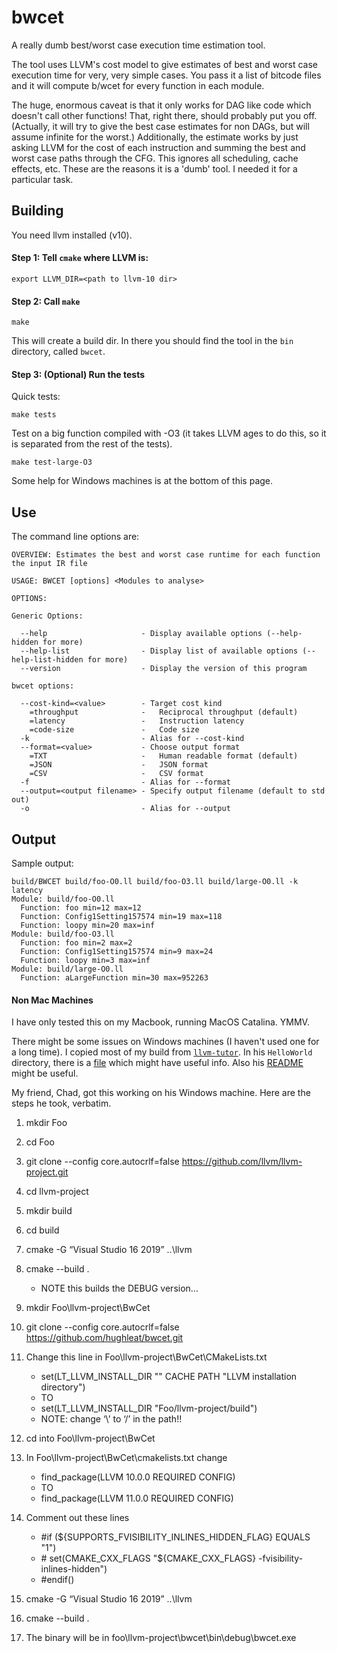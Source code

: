 # bwcet
A really dumb best/worst case execution time estimation tool.

The tool uses LLVM's cost model to give estimates of best and worst case execution time for very, very simple cases. 
You pass it a list of bitcode files and it will compute b/wcet for every function in each module.

The huge, enormous caveat is that it only works for DAG like code which doesn't call other functions! That, right there, should probably put you off. (Actually, it will try to give the best case estimates for non DAGs, but will assume infinite for the worst.)
Additionally, the estimate works by just asking LLVM for the cost of each instruction and summing the best and worst case paths through the CFG. This ignores all scheduling, cache effects, etc.
These are the reasons it is a 'dumb' tool. I needed it for a particular task.

## Building
You need llvm installed (v10).

#### __Step 1:__ Tell `cmake` where LLVM is:
    export LLVM_DIR=<path to llvm-10 dir>
#### __Step 2:__ Call `make`
    make
This will create a build dir. In there you should find the tool in the `bin` directory, called `bwcet`.
#### __Step 3:__ (Optional) Run the tests
Quick tests:

    make tests

Test on a big function compiled with -O3 (it takes LLVM ages to do this, so it is separated from the rest of the tests).

    make test-large-O3

Some help for Windows machines is at the bottom of this page.

## Use
The command line options are:

    OVERVIEW: Estimates the best and worst case runtime for each function the input IR file

    USAGE: BWCET [options] <Modules to analyse>

    OPTIONS:

    Generic Options:

      --help                     - Display available options (--help-hidden for more)
      --help-list                - Display list of available options (--help-list-hidden for more)
      --version                  - Display the version of this program

    bwcet options:

      --cost-kind=<value>        - Target cost kind
        =throughput              -   Reciprocal throughput (default)
        =latency                 -   Instruction latency
        =code-size               -   Code size
      -k                         - Alias for --cost-kind
      --format=<value>           - Choose output format
        =TXT                     -   Human readable format (default)
        =JSON                    -   JSON format
        =CSV                     -   CSV format
      -f                         - Alias for --format
      --output=<output filename> - Specify output filename (default to std out)
      -o                         - Alias for --output

## Output
Sample output:

    build/BWCET build/foo-O0.ll build/foo-O3.ll build/large-O0.ll -k latency
    Module: build/foo-O0.ll
      Function: foo min=12 max=12
      Function: Config1Setting157574 min=19 max=118
      Function: loopy min=20 max=inf
    Module: build/foo-O3.ll
      Function: foo min=2 max=2
      Function: Config1Setting157574 min=9 max=24
      Function: loopy min=3 max=inf
    Module: build/large-O0.ll
      Function: aLargeFunction min=30 max=952263

#### Non Mac Machines
I have only tested this on my Macbook, running MacOS Catalina. YMMV.

There might be some issues on Windows machines (I haven't used one for a long time). I copied most of my build from [`llvm-tutor`](https://github.com/banach-space/llvm-tutor). In his `HelloWorld` directory, there is a [file](https://github.com/banach-space/llvm-tutor/blob/master/HelloWorld/CMakeLists.txt_for_windows) which might have useful info. Also his [README](https://github.com/banach-space/llvm-tutor/blob/master/README.md) might be useful.

My friend, Chad, got this working on his Windows machine. Here are the steps he took, verbatim.

1. mkdir Foo
2. cd Foo
3. git clone --config core.autocrlf=false https://github.com/llvm/llvm-project.git
4. cd llvm-project
5. mkdir build
6. cd build
7. cmake -G “Visual Studio 16 2019” ..\llvm
8. cmake --build .
    - NOTE this builds the DEBUG version…
9. mkdir Foo\llvm-project\BwCet
10. git clone --config core.autocrlf=false https://github.com/hughleat/bwcet.git

11. Change this line in Foo\llvm-project\BwCet\CMakeLists.txt
    - set(LT_LLVM_INSTALL_DIR "" CACHE PATH "LLVM installation directory")
    - TO
    - set(LT_LLVM_INSTALL_DIR "Foo/llvm-project/build")
    - NOTE: change ‘\’ to ‘/’ in the path!!
12. cd into Foo\llvm-project\BwCet
13. In Foo\llvm-project\BwCet\cmakelists.txt change
    - find_package(LLVM 10.0.0 REQUIRED CONFIG)
    - TO
    - find_package(LLVM 11.0.0 REQUIRED CONFIG)
14. Comment out these lines
    - \#if (${SUPPORTS_FVISIBILITY_INLINES_HIDDEN_FLAG} EQUALS "1")
    - \#  set(CMAKE_CXX_FLAGS "${CMAKE_CXX_FLAGS} -fvisibility-inlines-hidden")
    - \#endif()
15. cmake -G “Visual Studio 16 2019” ..\llvm
16. cmake --build .
17. The binary will be in foo\llvm-project\bwcet\bin\debug\bwcet.exe

